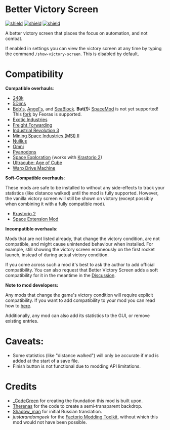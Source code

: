 # Better Victory Screen

[![shield](https://img.shields.io/badge/Ko--fi-Donate%20-hotpink?logo=kofi&logoColor=white)](https://ko-fi.com/stringweasel) [![shield](https://img.shields.io/badge/dynamic/json?color=orange&label=Factorio&query=downloads_count&suffix=%20downloads&url=https%3A%2F%2Fmods.factorio.com%2Fapi%2Fmods%2Fbetter-victory-screen)](https://mods.factorio.com/mod/better-victory-screen) [![shield](https://img.shields.io/badge/Crowdin-Translate-brightgreen)](https://crowdin.com/project/factorio-mods-localization)

A better victory screen that places the focus on automation, and not combat.

If enabled in settings you can view the victory screen at any time by typing the command `/show-victory-screen`. This is disabled by default.

# Compatibility

**Compatible overhauls**:

- [248k](https://mods.factorio.com/mod/248k)
- [5Dims](https://mods.factorio.com/user/McGuten)
- [Bob's](https://mods.factorio.com/user/Bobingabout), [Angel's](https://mods.factorio.com/user/Arch666Angel), and [SeaBlock](https://mods.factorio.com/mod/SeaBlock). **But(!):** [SpaceMod](https://mods.factorio.com/mod/SpaceMod) is not yet supported! This [fork](https://mods.factorio.com/mod/SpaceModFeorasFork) by Feoras is supported.
- [Exotic Industries](https://mods.factorio.com/mod/exotic-industries)
- [Freight Forwarding](https://mods.factorio.com/mod/FreightForwarding)
- [Industrial Revolution 3](https://mods.factorio.com/mod/IndustrialRevolution3)
- [Mining Space Industries (MSI) II](https://mods.factorio.com/mod/Mining-Space-Industries-II)
- [Nullius](https://mods.factorio.com/mod/nullius)
- [Omni](https://mods.factorio.com/user/OmnissiahZelos)
- [Pyanodons](https://mods.factorio.com/user/pyanodon)
- [Space Exploration](https://mods.factorio.com/mod/space-exploration) (works with [Krastorio 2](https://mods.factorio.com/mod/Krastorio2))
- [Ultracube: Age of Cube](https://mods.factorio.com/mod/Ultracube)
- [Warp Drive Machine](https://mods.factorio.com/mod/Warp-Drive-Machine/downloads)

**Soft-Compatible overhauls**:

These mods are safe to be installed to without any side-effects to track your statistics (like distance walked) until the mod is fully supported. However, the vanilla victory screen will still be shown on victory (except possibly when combining it with a fully compatible mod).

- [Krastorio 2](https://mods.factorio.com/mod/Krastorio2)
- [Space Extension Mod](https://mods.factorio.com/mod/SpaceMod)

**Incompatible overhauls:**

Mods that are not listed already, that change the victory condition, are not compatible, and might cause unintended behaviour when installed. For example, still showing the victory screen erroneously on the first rocket launch, instead of during actual victory condition.

If you come across such a mod it's best to ask the author to add official compatibility. You can also request that Better Victory Screen adds a soft compatibility for it in the meantime in the [Discussion](https://mods.factorio.com/mod/better-victory-screen/discussion).

**Note to mod developers:**

Any mods that change the game's victory condition will require explicit compatibility. If you want to add compatibility to your mod you can read how to [here](https://github.com/heinwessels/factorio-better-victory-screen/blob/main/mod-page/compatibility.md). 

Additionally, any mod can also add its statistics to the GUI, or remove existing entries.

# Caveats:
- Some statistics (like "distance walked") will only be accurate if mod is added at the start of a save file.
- Finish button is not functional due to modding API limitations.

# Credits
- [_CodeGreen](https://mods.factorio.com/user/_CodeGreen) for creating the foundation this mod is built upon.
- [Therenas](https://mods.factorio.com/mod/factoryplanner) for the code to create a semi-transparent backdrop.
- [Shadow_man](https://mods.factorio.com/user/Shadow_Man) for initial Russian translation. 
- _justarandomgeek_ for the [Factorio Modding Toolkit](https://marketplace.visualstudio.com/items?itemName=justarandomgeek.factoriomod-debug), without which this mod would not have been possible.